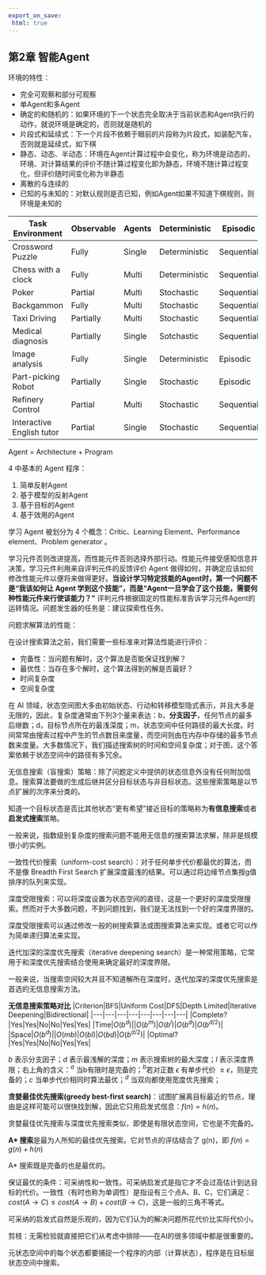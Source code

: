 ```yaml
---
export_on_save:
 html: true
---
```


## 第2章 智能Agent

环境的特性：

- 完全可观察和部分可观察
- 单Agent和多Agent
- 确定的和随机的：如果环境的下一个状态完全取决于当前状态和Agent执行的动作，就说环境是确定的，否则就是随机的
- 片段式和延续式：下一个片段不依赖于眼前的片段称为片段式，如装配汽车，否则就是延续式，如下棋
- 静态、动态、半动态：环境在Agent计算过程中会变化，称为环境是动态的，环境、对计算结果的评价不随计算过程变化即为静态，环境不随计算过程变化，但评价随时间变化称为半静态
- 离散的与连续的
- 已知的与未知的：对默认规则是否已知，例如Agent如果不知道下棋规则，则环境是未知的

|Task Environment|Observable|Agents|Deterministic|Episodic|Static|Discrete|
|---|---|---|---|---|---|---|
|Crossword Puzzle|Fully|Single|Deterministic|Sequential|Static|Discrete|
|Chess with a clock|Fully|Multi|Deterministic|Sequential|Semi|Discrete|
|Poker|Partial|Multi|Stochastic|Sequential|Static|Discrete|
|Backgammon|Fully|Multi|Stochastic|Sequential|Static|Discrete|
|Taxi Driving|Partially|Multi|Stochastic|Sequential|Dynamic|Continuous|
|Medical diagnosis|Partially|Single|Sotchastic|Sequential|Dynamic|Continuous|
|Image analysis|Fully|Single|Deterministic|Episodic|Semi|Continuous|
|Part-picking Robot|Partially|Single|Stochastic|Episodic|Dynamic|Continuous|
|Refinery Control|Partial|Multi|Stochastic|Sequential|Dynamic|Continuous|
|Interactive English tutor|Partial|Single|Stochastic|Sequential|Dynamic|Discrete|

Agent = Architecture + Program

4 中基本的 Agent 程序：
1. 简单反射Agent
1. 基于模型的反射Agent
1. 基于目标的Agent
1. 基于效用的Agent

学习 Agent 被划分为 4 个概念：Critic、Learning Element、Performance element、Problem generator 。

学习元件否则改进提高，而性能元件否则选择外部行动。性能元件接受感知信息并决策，学习元件利用来自评判元件的反馈评价 Agent 做得如何，并确定应该如何修改性能元件以便将来做得更好。**当设计学习特定技能的Agent时，第一个问题不是“我该如何让 Agent 学到这个技能”，而是“Agent一旦学会了这个技能，需要何种性能元件来行使该能力？”** 评判元件根据固定的性能标准告诉学习元件Agent的运转情况。问题发生器的任务是：建议探索性任务。

问题求解算法的性能：

在设计搜索算法之前，我们需要一些标准来对算法性能进行评价：
- 完备性：当问题有解时，这个算法是否能保证找到解？
- 最优性：当存在多个解时，这个算法得到的解是否最好？
- 时间复杂度
- 空间复杂度

在 AI 领域，状态空间图大多由初始状态、行动和转移模型隐式表示，并且大多是无限的，因此，复杂度通常由下列3个量来表达：b，**分支因子**，任何节点的最多后继数；d，目标节点所在的最浅深度；m，状态空间中任何路径的最大长度。时间常常由搜索过程中产生的节点数目来度量，而空间则由在内存中存储的最多节点数来度量。大多数情况下，我们描述搜索树的时间和空间复杂度；对于图，这个答案依赖于状态空间中的路径有多冗余。

无信息搜索（盲搜索）策略：除了问题定义中提供的状态信息外没有任何附加信息。搜索算法要做的生成后继并区分目标状态与非目标状态。这些搜索策略是以节点扩展的次序来分类的。

知道一个目标状态是否比其他状态“更有希望”接近目标的策略称为**有信息搜索**或者**启发式搜索**策略。

一般来说，指数级别复杂度的搜索问题不能用无信息的搜索算法求解，除非是规模很小的实例。

一致性代价搜索（uniform-cost search）：对于任何单步代价都最优的算法，而不是像 Breadth First Search 扩展深度最浅的结果。可以通过将边缘节点集按g值排序的队列来实现。

深度受限搜索：可以将深度设置为状态空间的直径，这是一个更好的深度受限搜索。然而对于大多数问题，不到问题找到，我们是无法找到一个好的深度界限的。

深度受限搜索可以通过修改一般的树搜索算法或图搜索算法来实现。或者它可以作为简单递归算法来实现。

迭代加深的深度优先搜索（iterative deepening search）是一种常用策略，它常用于和深度优先搜索结合使用来确定最好的深度界限。

一般来说，当搜索空间较大并且不知道解所在深度时，迭代加深的深度优先搜索是首选的无信息搜索方法。

**无信息搜索策略对比**
|Criterion|BFS|Uniform Cost|DFS|Depth Limited|Iterative Deepening|Bidirectional|
|---|---|---|---|---|---|---|---|
|Complete?|Yes|Yes|No|No|Yes|Yes|
|Time|$O(b^d)$||$O(b^m)$|$O(b^l)$|$O(b^d)$|$O(b^{d/2})$|
|Space|$O(b^d)$||$O(mb)$|$O(bl)$|$O(bd)$|$O(b^{d/2})$|
|Optimal?|Yes|Yes|No|No|Yes|Yes|

$b$ 表示分支因子；$d$ 表示最浅解的深度；$m$ 表示搜索树的最大深度；$l$ 表示深度界限；右上角的含义：$^a$ 当b有限时是完备的；$^b$若对正数 $\epsilon$ 有单步代价 $\ge\epsilon$，则是完备的；$c$ 当单步代价相同时算法最优；$^d$ 当双向都使用宽度优先搜索；

**贪婪最佳优先搜索(greedy best-first search)**：试图扩展离目标最近的节点，理由是这样可能可以很快找到解，因此它只用启发式信息：$f(n)=h(n)$。

贪婪最佳优先搜索与深度优先搜索类似，即使是有限状态空间，它也是不完备的。

**A\* 搜索**是最为人所知的最佳优先搜索。它对节点的评估结合了 g(n)，即 $f(n) = g(n) + h(n)$

A\* 搜索既是完备的也是最优的。

保证最优的条件：可采纳性和一致性。可采纳启发式是指它才不会过高估计到达目标的代价。一致性（有时也称为单调性）是指设有三个点A、B、C，它们满足：$cost(A\rightarrow C) \le cost(A\rightarrow B)+cost(B\rightarrow C)$，这是一般的三角不等式。

可采纳的启发式自然是乐观的，因为它们认为的解决问题所花代价比实际代价小。

剪枝：无需检验就直接把它们从考虑中排除——在AI的很多领域中都是很重要的。

元状态空间中的每个状态都要捕捉一个程序的内部（计算状态），程序是在目标层状态空间中搜索。
